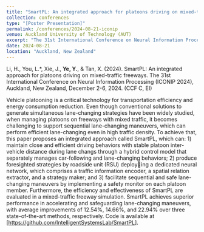 ```yaml
---
title: "SmartPL: An integrated approach for platoons driving on mixed-traffic freeways"
collection: conferences
type: "[Poster Presentation]"
permalink: /conferences/2024-08-21-iconip
venue: Auckland University of Technology (AUT)
excerpt: "The 31st International Conference on Neural Information Processing (ICONIP 2024), December 2-6, 2024."
date: 2024-08-21
location: "Auckland, New Zealand"
---
```

Li, H., You, L.\*, Xie, J., **Ye, Y.**, & Tan, X. (2024). SmartPL: An integrated approach for platoons driving on mixed-traffic freeways. The 31st International Conference on Neural Information Processing (ICONIP 2024), Auckland, New Zealand, December 2-6, 2024. (CCF C, EI)

Vehicle platooning is a critical technology for transportation efficiency and energy consumption reduction. Even though conventional solutions to generate simultaneous lane-changing strategies have been widely studied, when managing platoons on freeways with mixed traffic, it becomes challenging to support sequential lane-changing maneuvers, which can perform efficient lane-changing even in high traffic density. To achieve that, this paper proposes an integrated approach called SmartPL, which can: 1) maintain close and efficient driving behaviors with stable platoon inter-vehicle distance during lane changs through a hybrid control model that separately manages car-following and lane-changing behaviors; 2) produce foresighted strategies by roadside unit (RSU) deploying a dedicated neural network, which comprises a traffic information encoder, a spatial relation extractor, and a strategy maker; and 3) facilitate sequential and safe lane-changing maneuvers by implementing a safety monitor on each platoon member. Furthermore, the efficiency and effectiveness of SmartPL are evaluated in a mixed-traffic freeway simulation. SmartPL achieves superior performance in accelerating and safeguarding
lane-changing maneuvers, with average improvements of 12.54%, 14.66%, and 22.94% over three state-of-the-art methods, respectively. Code is available at [https://github.com/IntelligentSystemsLab/SmartPL].
